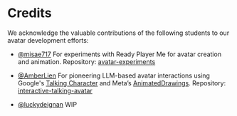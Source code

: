 # Credits

We acknowledge the valuable contributions of the following students to our avatar development efforts:

- [@misae717](https://github.com/misae717)
  For experiments with Ready Player Me for avatar creation and animation.
  Repository: [avatar-experiments](https://github.com/sensein/avatar-experiments)

- [@AmberLien](https://github.com/AmberLien)
  For pioneering LLM-based avatar interactions using Google's [Talking Character](https://github.com/google/generative-ai-docs/tree/main/demos/palm/web/talking-character) and Meta’s [AnimatedDrawings](https://github.com/facebookresearch/AnimatedDrawings).
  Repository: [interactive-talking-avatar](https://github.com/AmberLien/interactive-talking-avatar)

- [@luckydeignan](https://github.com/luckydeignan)
  WIP
